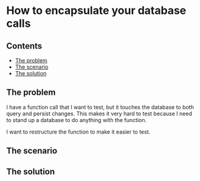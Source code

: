 <a id="top"></a>

# How to encapsulate your database calls

<!-- toc -->
## Contents

  * [The problem](#the-problem)
  * [The scenario](#the-scenario)
  * [The solution](#the-solution)<!-- endToc -->


## The problem
I have a function call that I want to test, but it touches the database to both query and persist changes. This makes it very hard to test because I need to stand up a database to do anything with the function.

I want to restructure the function to make it easier to test.

## The scenario

## The solution
